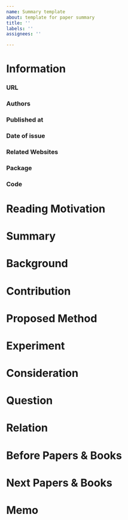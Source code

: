 ```yaml
---
name: Summary template
about: template for paper summary
title: ''
labels: ''
assignees: ''

---
```


# Information
### URL
### Authors
### Published at
### Date of issue
### Related Websites
### Package
### Code
# Reading Motivation
# Summary
# Background
# Contribution
# Proposed Method
# Experiment
# Consideration
# Question
# Relation
# Before Papers & Books
# Next Papers & Books
# Memo
